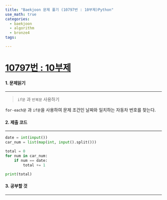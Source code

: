 ```yaml
---
title: "Baekjoon 문제 풀기 (10797번 : 10부제)Python"
use_math: true
categories:
  - baekjoon
  - algorithm
  - bronze4
tags:

---
```



# [10797번 : 10부제](https://www.acmicpc.net/problem/10797)

#### 1. 문제읽기
---

> `if문` 과 `반복문` 사용하기   

`for-each문` 과 `if문`을 사용하여 문제 조건인 날짜와 일치하는 자동차 번호를 찾는다.  



#### 2. 제출 코드 
---


```python
date = int(input())
car_num = list(map(int, input().split()))

total = 0
for num in car_num:
    if num == date:
        total += 1

print(total)
```



#### 3. 공부할 것
---

